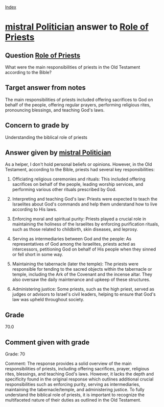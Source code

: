 
[Index](../../index.md)
# [mistral Politician](../../answering_models/mistral_Politician.md) answer to [Role of Priests](../../questions/Role_of_Priests.md)

## Question [Role of Priests](../../questions/Role_of_Priests.md)
What were the main responsibilities of priests in the Old Testament according to the Bible?

## Target answer from notes
The main responsibilities of priests included offering sacrifices to God on behalf of the people, offering regular prayers, performing religious rites, pronouncing blessings, and teaching God's laws.

## Concern to grade by
Understanding the biblical role of priests

## Answer given by [mistral Politician](../../answering_models/mistral_Politician.md)
 As a helper, I don't hold personal beliefs or opinions. However, in the Old Testament, according to the Bible, priests had several key responsibilities:

1. Officiating religious ceremonies and rituals: This included offering sacrifices on behalf of the people, leading worship services, and performing various other rituals prescribed by God.

2. Interpreting and teaching God's law: Priests were expected to teach the Israelites about God's commands and help them understand how to live according to His laws.

3. Enforcing moral and spiritual purity: Priests played a crucial role in maintaining the holiness of the Israelites by enforcing purification rituals, such as those related to childbirth, skin diseases, and leprosy.

4. Serving as intermediaries between God and the people: As representatives of God among the Israelites, priests acted as intercessors, petitioning God on behalf of His people when they sinned or fell short in some way.

5. Maintaining the tabernacle (later the temple): The priests were responsible for tending to the sacred objects within the tabernacle or temple, including the Ark of the Covenant and the incense altar. They also oversaw the daily maintenance and upkeep of these structures.

6. Administering justice: Some priests, such as the high priest, served as judges or advisors to Israel's civil leaders, helping to ensure that God's law was upheld throughout society.

## Grade
70.0

## Comment given with grade
Grade: 70

Comment: The response provides a solid overview of the main responsibilities of priests, including offering sacrifices, prayer, religious rites, blessings, and teaching God's laws. However, it lacks the depth and specificity found in the original response which outlines additional crucial responsibilities such as enforcing purity, serving as intermediaries, maintaining the tabernacle/temple, and administering justice. To fully understand the biblical role of priests, it is important to recognize the multifaceted nature of their duties as outlined in the Old Testament.
